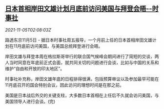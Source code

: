 <!--1636079465000-->
[日本首相岸田文雄计划月底前访问美国与拜登会晤--时事社](https://cn.reuters.com/article/japan-media-kishida-us-visit-1105-idCNKBS2HQ053)
------

<div><i>2021-11-05T02:08:03Z</i></div><p>路透东京11月5日 - 据日本时事社周五报导，一个月前上任的日本首相岸田文雄计划在11月底前访问美国，与美国总统拜登进行会晤。</p><p>岸田文雄与拜登本周在格拉斯哥举行的联合国气候峰会期间进行了简短的交谈，两人当时同意在年底前正式会面，就共同关切的问题进行会谈，比如与中国的关系和维护“自由和开放的印太地区”。</p><p>时事社补充称，岸田文雄年底的日程排得很满，包括预算审议以及参加最早可能在11月底召开的国会特别会议，因此访问的理想时间是在那之前。</p><p>美国是日本战后外交的关键支柱，大多数日本首相在上任后不久就会访问美国，与美国领导人进行会谈。(完)</p>
